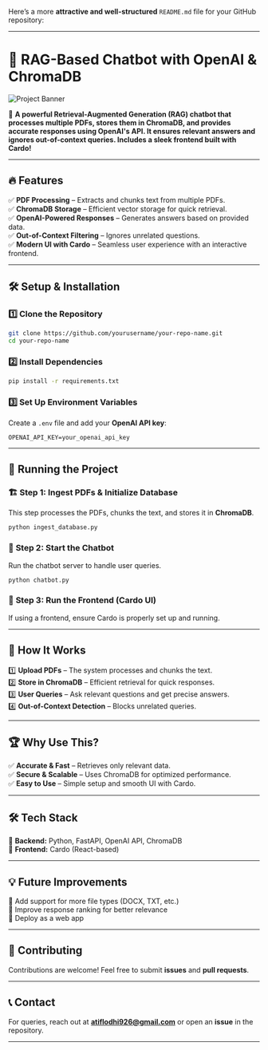 Here’s a more **attractive and well-structured** `README.md` file for your GitHub repository:  

---

# 🚀 RAG-Based Chatbot with OpenAI & ChromaDB  

![Project Banner](https://via.placeholder.com/1000x300?text=RAG+Chatbot+%7C+OpenAI+%7C+ChromaDB+%7C+Cardo)  

📖 **A powerful Retrieval-Augmented Generation (RAG) chatbot that processes multiple PDFs, stores them in ChromaDB, and provides accurate responses using OpenAI's API. It ensures relevant answers and ignores out-of-context queries. Includes a sleek frontend built with Cardo!**  

---

## 🔥 Features  
✅ **PDF Processing** – Extracts and chunks text from multiple PDFs.  
✅ **ChromaDB Storage** – Efficient vector storage for quick retrieval.  
✅ **OpenAI-Powered Responses** – Generates answers based on provided data.  
✅ **Out-of-Context Filtering** – Ignores unrelated questions.  
✅ **Modern UI with Cardo** – Seamless user experience with an interactive frontend.  

---

## 🛠️ Setup & Installation  

### 1️⃣ Clone the Repository  
```bash
git clone https://github.com/yourusername/your-repo-name.git
cd your-repo-name
```

### 2️⃣ Install Dependencies  
```bash
pip install -r requirements.txt
```

### 3️⃣ Set Up Environment Variables  
Create a `.env` file and add your **OpenAI API key**:  
```env
OPENAI_API_KEY=your_openai_api_key
```

---

## 🚀 Running the Project  

### 🏗️ **Step 1: Ingest PDFs & Initialize Database**  
This step processes the PDFs, chunks the text, and stores it in **ChromaDB**.  
```bash
python ingest_database.py
```

### 🤖 **Step 2: Start the Chatbot**  
Run the chatbot server to handle user queries.  
```bash
python chatbot.py
```

### 🎨 **Step 3: Run the Frontend (Cardo UI)**  
If using a frontend, ensure Cardo is properly set up and running.  

---

## 📌 How It Works  
1️⃣ **Upload PDFs** – The system processes and chunks the text.  
2️⃣ **Store in ChromaDB** – Efficient retrieval for quick responses.  
3️⃣ **User Queries** – Ask relevant questions and get precise answers.  
4️⃣ **Out-of-Context Detection** – Blocks unrelated queries.  

---

## 🏆 Why Use This?  
✅ **Accurate & Fast** – Retrieves only relevant data.  
✅ **Secure & Scalable** – Uses ChromaDB for optimized performance.  
✅ **Easy to Use** – Simple setup and smooth UI with Cardo.  

---

## 🛠️ Tech Stack  
🔹 **Backend:** Python, FastAPI, OpenAI API, ChromaDB  
🔹 **Frontend:** Cardo (React-based)  

---

## 💡 Future Improvements  
🔹 Add support for more file types (DOCX, TXT, etc.)  
🔹 Improve response ranking for better relevance  
🔹 Deploy as a web app  

---

## 🎯 Contributing  
Contributions are welcome! Feel free to submit **issues** and **pull requests**.  

---

## 📞 Contact  
For queries, reach out at **atiflodhi926@gmail.com** or open an **issue** in the repository.  

---
